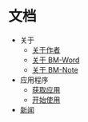 
# 文档

* 关于
  * [关于作者](/about/author.md)
  * [关于 BM-Word](/about/applications/bm_note.md)
  * [关于 BM-Note](/about/applications/bm_word.md)
* 应用程序
  * [获取应用](/application/get.md)
  * [开始使用](/application/usage/start.md)
* [新闻](/news/today.md)
